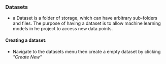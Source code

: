 ### Datasets
- a Dataset is a folder of storage, which can have arbitrary sub-folders and files. The purpose of having a dataset is to allow machine learning models in he project to access new data points.


#### Creating a dataset:
- Navigate to the datasets menu then create a empty dataset by clicking *"Create New"*

 